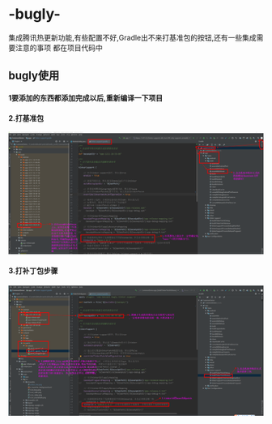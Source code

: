 # -bugly-
集成腾讯热更新功能,有些配置不好,Gradle出不来打基准包的按钮,还有一些集成需要注意的事项 都在项目代码中

## bugly使用
#### 1要添加的东西都添加完成以后,重新编译一下项目
#### 2.打基准包

![测试](https://github.com/luerheng/-bugly-/blob/master/app/src/main/res/drawable/action_two1.png "图片")
#### 3.打补丁包步骤
![测试](https://github.com/luerheng/-bugly-/blob/master/app/src/main/res/drawable/action_three.png "图片")
